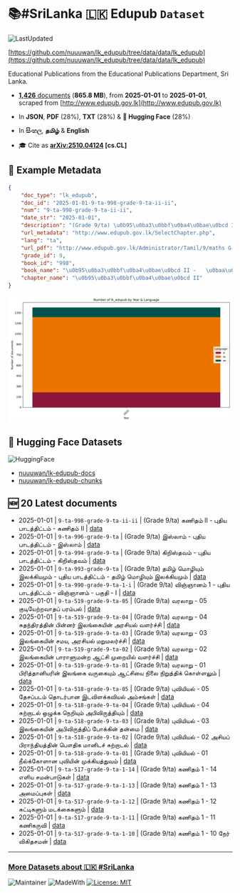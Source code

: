# 📚#SriLanka 🇱🇰 Edupub `Dataset`

![LastUpdated](https://img.shields.io/badge/last_updated-2025--10--09_10:31:53-green)

[https://github.com/nuuuwan/lk_edupub/tree/data/data/lk_edupub](https://github.com/nuuuwan/lk_edupub/tree/data/data/lk_edupub)

Educational Publications from the Educational Publications Department, Sri Lanka.

- [**1,426** documents](https://github.com/nuuuwan/lk_edupub/tree/data/data/lk_edupub) (**865.8 MB**), from **2025-01-01** to **2025-01-01**, scraped from [http://www.edupub.gov.lk](http://www.edupub.gov.lk)

- In **JSON**, **PDF** (28%), **TXT** (28%) & **🤗 Hugging Face** (28%)

- In **සිංහල**, **தமிழ்** & **English**

- 🎓 Cite as **[arXiv:2510.04124](https://arxiv.org/abs/2510.04124) [cs.CL]**

## 📝 Example Metadata

```json
{
    "doc_type": "lk_edupub",
    "doc_id": "2025-01-01-9-ta-998-grade-9-ta-ii-ii",
    "num": "9-ta-998-grade-9-ta-ii-ii",
    "date_str": "2025-01-01",
    "description": "(Grade 9/ta) \u0b95\u0ba3\u0bbf\u0ba4\u0bae\u0bcd II -   \u0baa\u0bc1\u0ba4\u0bbf\u0baf \u0baa\u0bbe\u0b9f\u0ba4\u0bcd\u0ba4\u0bbf\u0b9f\u0bcd\u0b9f\u0bae\u0bcd   - \u0b95\u0ba3\u0bbf\u0ba4\u0bae\u0bcd II",
    "url_metadata": "http://www.edupub.gov.lk/SelectChapter.php",
    "lang": "ta",
    "url_pdf": "http://www.edupub.gov.lk/Administrator/Tamil/9/maths G-9 P-II T/m G9 PII T.pdf",
    "grade_id": 9,
    "book_id": "998",
    "book_name": "\u0b95\u0ba3\u0bbf\u0ba4\u0bae\u0bcd II -   \u0baa\u0bc1\u0ba4\u0bbf\u0baf \u0baa\u0bbe\u0b9f\u0ba4\u0bcd\u0ba4\u0bbf\u0b9f\u0bcd\u0b9f\u0bae\u0bcd  ",
    "chapter_name": "\u0b95\u0ba3\u0bbf\u0ba4\u0bae\u0bcd II"
}
```

![Chart](https://raw.githubusercontent.com/nuuuwan/lk_edupub/refs/heads/data/data/lk_edupub/docs_by_year_and_lang.png)

## 🤗 Hugging Face Datasets

![HuggingFace](https://img.shields.io/badge/-HuggingFace-FDEE21?style=for-the-badge&logo=HuggingFace)

- [nuuuwan/lk-edupub-docs](https://huggingface.co/datasets/nuuuwan/lk-edupub-docs)
- [nuuuwan/lk-edupub-chunks](https://huggingface.co/datasets/nuuuwan/lk-edupub-chunks)

## 🆕 20 Latest documents

- 2025-01-01 | `9-ta-998-grade-9-ta-ii-ii` | (Grade 9/ta) கணிதம் II -   புதிய பாடத்திட்டம்   - கணிதம் II | [data](https://github.com/nuuuwan/lk_edupub/tree/data/data/lk_edupub/2020s/2025/2025-01-01-9-ta-998-grade-9-ta-ii-ii)
- 2025-01-01 | `9-ta-996-grade-9-ta` | (Grade 9/ta) இஸ்லாம்  -   புதிய பாடத்திட்டம்   - இஸ்லாம் | [data](https://github.com/nuuuwan/lk_edupub/tree/data/data/lk_edupub/2020s/2025/2025-01-01-9-ta-996-grade-9-ta)
- 2025-01-01 | `9-ta-994-grade-9-ta` | (Grade 9/ta) கிறிஸ்தவம்  -   புதிய பாடத்திட்டம்   - கிறிஸ்தவம் | [data](https://github.com/nuuuwan/lk_edupub/tree/data/data/lk_edupub/2020s/2025/2025-01-01-9-ta-994-grade-9-ta)
- 2025-01-01 | `9-ta-993-grade-9-ta` | (Grade 9/ta) தமிழ் மொழியும் இலக்கியமும்  -  புதிய பாடத்திட்டம்   - தமிழ் மொழியும் இலக்கியமும் | [data](https://github.com/nuuuwan/lk_edupub/tree/data/data/lk_edupub/2020s/2025/2025-01-01-9-ta-993-grade-9-ta)
- 2025-01-01 | `9-ta-990-grade-9-ta-1-i` | (Grade 9/ta) விஞ்ஞானம் 1 -  புதிய பாடத்திட்டம் - விஞ்ஞானம்  - பகுதி -  I | [data](https://github.com/nuuuwan/lk_edupub/tree/data/data/lk_edupub/2020s/2025/2025-01-01-9-ta-990-grade-9-ta-1-i)
- 2025-01-01 | `9-ta-519-grade-9-ta-05` | (Grade 9/ta) வரலாறு  - 05 குடியேற்றவாதப் பரம்பல் | [data](https://github.com/nuuuwan/lk_edupub/tree/data/data/lk_edupub/2020s/2025/2025-01-01-9-ta-519-grade-9-ta-05)
- 2025-01-01 | `9-ta-519-grade-9-ta-04` | (Grade 9/ta) வரலாறு  - 04 சுதந்திரத்தின் பின்னர் இலங்கையின் அரசியல் வளர்ச்சி | [data](https://github.com/nuuuwan/lk_edupub/tree/data/data/lk_edupub/2020s/2025/2025-01-01-9-ta-519-grade-9-ta-04)
- 2025-01-01 | `9-ta-519-grade-9-ta-03` | (Grade 9/ta) வரலாறு  - 03 இலங்கையின் சமய, அரசியல் மறுமலர்ச்சி | [data](https://github.com/nuuuwan/lk_edupub/tree/data/data/lk_edupub/2020s/2025/2025-01-01-9-ta-519-grade-9-ta-03)
- 2025-01-01 | `9-ta-519-grade-9-ta-02` | (Grade 9/ta) வரலாறு  - 02 இலங்கையின் பாராளுமன்ற ஆட்சி முறையில் வளர்ச்சி | [data](https://github.com/nuuuwan/lk_edupub/tree/data/data/lk_edupub/2020s/2025/2025-01-01-9-ta-519-grade-9-ta-02)
- 2025-01-01 | `9-ta-519-grade-9-ta-01` | (Grade 9/ta) வரலாறு  - 01 பிரித்தானியரின் இலங்கை வருகையும் ஆட்சியை நிலை நிறுத்திக் கொள்ளலும் | [data](https://github.com/nuuuwan/lk_edupub/tree/data/data/lk_edupub/2020s/2025/2025-01-01-9-ta-519-grade-9-ta-01)
- 2025-01-01 | `9-ta-518-grade-9-ta-05` | (Grade 9/ta) புவியியல்  - 05 தேசப்படம் தொடர்பான இடவிளக்கவியல் அம்சங்கள் | [data](https://github.com/nuuuwan/lk_edupub/tree/data/data/lk_edupub/2020s/2025/2025-01-01-9-ta-518-grade-9-ta-05)
- 2025-01-01 | `9-ta-518-grade-9-ta-04` | (Grade 9/ta) புவியியல்  - 04 சுற்றாடல் ஒழுக்க நெறியும் அபிவிருத்தியும் | [data](https://github.com/nuuuwan/lk_edupub/tree/data/data/lk_edupub/2020s/2025/2025-01-01-9-ta-518-grade-9-ta-04)
- 2025-01-01 | `9-ta-518-grade-9-ta-03` | (Grade 9/ta) புவியியல்  - 03 இலங்கையின் அபிவிருத்திப் போக்கின் தன்மை | [data](https://github.com/nuuuwan/lk_edupub/tree/data/data/lk_edupub/2020s/2025/2025-01-01-9-ta-518-grade-9-ta-03)
- 2025-01-01 | `9-ta-518-grade-9-ta-02` | (Grade 9/ta) புவியியல்  - 02 அசியப் பிராந்தியத்தின் பௌதிக மானிடச் சுற்றாடல் | [data](https://github.com/nuuuwan/lk_edupub/tree/data/data/lk_edupub/2020s/2025/2025-01-01-9-ta-518-grade-9-ta-02)
- 2025-01-01 | `9-ta-518-grade-9-ta-01` | (Grade 9/ta) புவியியல்  - 01 நீல்க்கோளான புவியின் முக்கியத்துவம் | [data](https://github.com/nuuuwan/lk_edupub/tree/data/data/lk_edupub/2020s/2025/2025-01-01-9-ta-518-grade-9-ta-01)
- 2025-01-01 | `9-ta-517-grade-9-ta-1-14` | (Grade 9/ta) கணிதம் 1   - 14 எளிய சமன்பாடுகள் | [data](https://github.com/nuuuwan/lk_edupub/tree/data/data/lk_edupub/2020s/2025/2025-01-01-9-ta-517-grade-9-ta-1-14)
- 2025-01-01 | `9-ta-517-grade-9-ta-1-13` | (Grade 9/ta) கணிதம் 1   - 13 அமைப்புகள் | [data](https://github.com/nuuuwan/lk_edupub/tree/data/data/lk_edupub/2020s/2025/2025-01-01-9-ta-517-grade-9-ta-1-13)
- 2025-01-01 | `9-ta-517-grade-9-ta-1-12` | (Grade 9/ta) கணிதம் 1   - 12 சுட்டிகளும் மடக்கைகளும் | [data](https://github.com/nuuuwan/lk_edupub/tree/data/data/lk_edupub/2020s/2025/2025-01-01-9-ta-517-grade-9-ta-1-12)
- 2025-01-01 | `9-ta-517-grade-9-ta-1-11` | (Grade 9/ta) கணிதம் 1   - 11 கணிகருவி | [data](https://github.com/nuuuwan/lk_edupub/tree/data/data/lk_edupub/2020s/2025/2025-01-01-9-ta-517-grade-9-ta-1-11)
- 2025-01-01 | `9-ta-517-grade-9-ta-1-10` | (Grade 9/ta) கணிதம் 1   - 10 நேர் விகிதசமன் | [data](https://github.com/nuuuwan/lk_edupub/tree/data/data/lk_edupub/2020s/2025/2025-01-01-9-ta-517-grade-9-ta-1-10)

---

### [More Datasets about 🇱🇰 #SriLanka](https://github.com/nuuuwan/lk_datasets)

![Maintainer](https://img.shields.io/badge/maintainer-nuuuwan-red)
![MadeWith](https://img.shields.io/badge/made_with-python-blue)
[![License: MIT](https://img.shields.io/badge/License-MIT-yellow.svg)](https://opensource.org/licenses/MIT)
